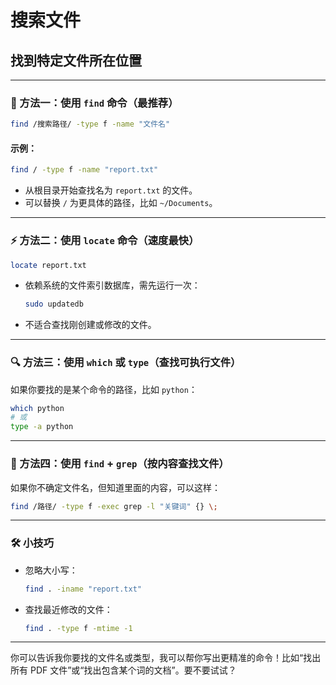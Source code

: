 # 搜索文件

## 找到特定文件所在位置

---

### 🧭 方法一：使用 `find` 命令（最推荐）

```bash
find /搜索路径/ -type f -name "文件名"
```

#### 示例：
```bash
find / -type f -name "report.txt"
```
- 从根目录开始查找名为 `report.txt` 的文件。
- 可以替换 `/` 为更具体的路径，比如 `~/Documents`。

---

### ⚡ 方法二：使用 `locate` 命令（速度最快）

```bash
locate report.txt
```

- 依赖系统的文件索引数据库，需先运行一次：
  ```bash
  sudo updatedb
  ```
- 不适合查找刚创建或修改的文件。

---

### 🔍 方法三：使用 `which` 或 `type`（查找可执行文件）

如果你要找的是某个命令的路径，比如 `python`：

```bash
which python
# 或
type -a python
```

---

### 🧠 方法四：使用 `find` + `grep`（按内容查找文件）

如果你不确定文件名，但知道里面的内容，可以这样：

```bash
find /路径/ -type f -exec grep -l "关键词" {} \;
```

---

### 🛠 小技巧

- 忽略大小写：
  ```bash
  find . -iname "report.txt"
  ```
- 查找最近修改的文件：
  ```bash
  find . -type f -mtime -1
  ```

---

你可以告诉我你要找的文件名或类型，我可以帮你写出更精准的命令！比如“找出所有 PDF 文件”或“找出包含某个词的文档”。要不要试试？
